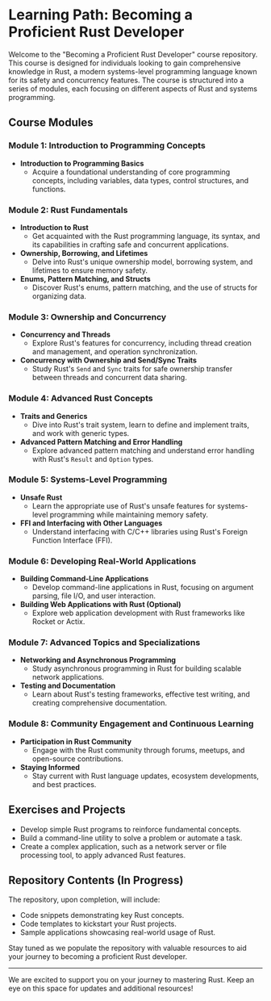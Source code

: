 # Learning Path: Becoming a Proficient Rust Developer

Welcome to the "Becoming a Proficient Rust Developer" course repository. This course is designed for individuals looking to gain comprehensive knowledge in Rust, a modern systems-level programming language known for its safety and concurrency features. The course is structured into a series of modules, each focusing on different aspects of Rust and systems programming.

## Course Modules

### Module 1: Introduction to Programming Concepts

- **Introduction to Programming Basics**
  - Acquire a foundational understanding of core programming concepts, including variables, data types, control structures, and functions.

### Module 2: Rust Fundamentals

- **Introduction to Rust**
  - Get acquainted with the Rust programming language, its syntax, and its capabilities in crafting safe and concurrent applications.
- **Ownership, Borrowing, and Lifetimes**
  - Delve into Rust's unique ownership model, borrowing system, and lifetimes to ensure memory safety.
- **Enums, Pattern Matching, and Structs**
  - Discover Rust's enums, pattern matching, and the use of structs for organizing data.

### Module 3: Ownership and Concurrency

- **Concurrency and Threads**
  - Explore Rust's features for concurrency, including thread creation and management, and operation synchronization.
- **Concurrency with Ownership and Send/Sync Traits**
  - Study Rust's `Send` and `Sync` traits for safe ownership transfer between threads and concurrent data sharing.

### Module 4: Advanced Rust Concepts

- **Traits and Generics**
  - Dive into Rust's trait system, learn to define and implement traits, and work with generic types.
- **Advanced Pattern Matching and Error Handling**
  - Explore advanced pattern matching and understand error handling with Rust's `Result` and `Option` types.

### Module 5: Systems-Level Programming

- **Unsafe Rust**
  - Learn the appropriate use of Rust's unsafe features for systems-level programming while maintaining memory safety.
- **FFI and Interfacing with Other Languages**
  - Understand interfacing with C/C++ libraries using Rust's Foreign Function Interface (FFI).

### Module 6: Developing Real-World Applications

- **Building Command-Line Applications**
  - Develop command-line applications in Rust, focusing on argument parsing, file I/O, and user interaction.
- **Building Web Applications with Rust (Optional)**
  - Explore web application development with Rust frameworks like Rocket or Actix.

### Module 7: Advanced Topics and Specializations

- **Networking and Asynchronous Programming**
  - Study asynchronous programming in Rust for building scalable network applications.
- **Testing and Documentation**
  - Learn about Rust's testing frameworks, effective test writing, and creating comprehensive documentation.

### Module 8: Community Engagement and Continuous Learning

- **Participation in Rust Community**
  - Engage with the Rust community through forums, meetups, and open-source contributions.
- **Staying Informed**
  - Stay current with Rust language updates, ecosystem developments, and best practices.

## Exercises and Projects

- Develop simple Rust programs to reinforce fundamental concepts.
- Build a command-line utility to solve a problem or automate a task.
- Create a complex application, such as a network server or file processing tool, to apply advanced Rust features.

## Repository Contents (In Progress)

The repository, upon completion, will include:

- Code snippets demonstrating key Rust concepts.
- Code templates to kickstart your Rust projects.
- Sample applications showcasing real-world usage of Rust.

Stay tuned as we populate the repository with valuable resources to aid your journey to becoming a proficient Rust developer.

---

We are excited to support you on your journey to mastering Rust. Keep an eye on this space for updates and additional resources!
